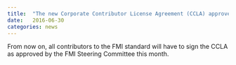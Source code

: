 ```yaml
---
title:  "The new Corporate Contributor License Agreement (CCLA) approved."
date:   2016-06-30
categories: news
---
```


From now on, all contributors to the FMI standard will have to sign the CCLA as approved by the FMI Steering Committee this month.

